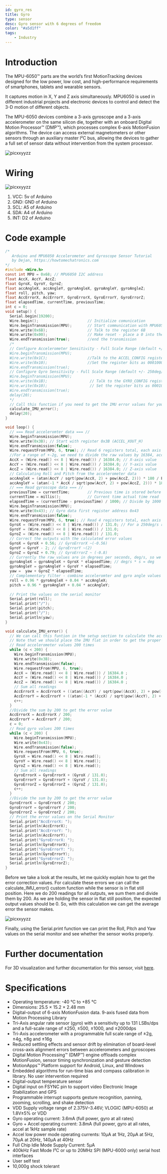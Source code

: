 ```yaml
---
id: gyro_res
title: Gyro
type: sensor
desc: Gyro sensor with 6 degrees of freedom 
color: "#a5d1ff"
tags:
    - Industry
---
```


# Introduction

The MPU-6050™ parts are the world’s first MotionTracking devices designed for the low power, low cost, and high-performance requirements of smartphones, tablets and wearable sensors.
 
It captures motion in X, Y and Z axis simultaneously. MPU6050 is used in different industrial projects and electronic devices to control and detect the 3-D motion of different objects.

The MPU-6050 devices combine a 3-axis gyroscope and a 3-axis accelerometer on the same silicon die, together with an onboard Digital Motion Processor™ (DMP™), which processes complex 6-axis MotionFusion algorithms. The device can access external magnetometers or other sensors through an auxiliary master I²C bus, allowing the devices to gather a full set of sensor data without intervention from the system processor.

![picxxyyzz](img/gyro.jpg)

# Wiring

![picxxyyzz](img/pic1.png)

1. VCC:	5v of Arduino
2. GND:	GND of Arduino
3. SCL:	A5 of Arduino
4. SDA:	A4 of Arduino
5. INT: D2 of Arduino

# Code example

```c
/*
   Arduino and MPU6050 Accelerometer and Gyroscope Sensor Tutorial
   by Dejan, https://howtomechatronics.com
*/
#include <Wire.h>
const int MPU = 0x68; // MPU6050 I2C address
float AccX, AccY, AccZ;
float GyroX, GyroY, GyroZ;
float accAngleX, accAngleY, gyroAngleX, gyroAngleY, gyroAngleZ;
float roll, pitch, yaw;
float AccErrorX, AccErrorY, GyroErrorX, GyroErrorY, GyroErrorZ;
float elapsedTime, currentTime, previousTime;
int c = 0;
void setup() {
  Serial.begin(19200);
  Wire.begin();                      // Initialize comunication
  Wire.beginTransmission(MPU);       // Start communication with MPU6050 // MPU=0x68
  Wire.write(0x6B);                  // Talk to the register 6B
  Wire.write(0x00);                  // Make reset - place a 0 into the 6B register
  Wire.endTransmission(true);        //end the transmission
  /*
  // Configure Accelerometer Sensitivity - Full Scale Range (default +/- 2g)
  Wire.beginTransmission(MPU);
  Wire.write(0x1C);                  //Talk to the ACCEL_CONFIG register (1C hex)
  Wire.write(0x10);                  //Set the register bits as 00010000 (+/- 8g full scale range)
  Wire.endTransmission(true);
  // Configure Gyro Sensitivity - Full Scale Range (default +/- 250deg/s)
  Wire.beginTransmission(MPU);
  Wire.write(0x1B);                   // Talk to the GYRO_CONFIG register (1B hex)
  Wire.write(0x10);                   // Set the register bits as 00010000 (1000deg/s full scale)
  Wire.endTransmission(true);
  delay(20);
  */
  // Call this function if you need to get the IMU error values for your module
  calculate_IMU_error();
  delay(20);
}

void loop() {
  // === Read acceleromter data === //
  Wire.beginTransmission(MPU);
  Wire.write(0x3B); // Start with register 0x3B (ACCEL_XOUT_H)
  Wire.endTransmission(false);
  Wire.requestFrom(MPU, 6, true); // Read 6 registers total, each axis value is stored in 2 registers
  //For a range of +-2g, we need to divide the raw values by 16384, according to the datasheet
  AccX = (Wire.read() << 8 | Wire.read()) / 16384.0; // X-axis value
  AccY = (Wire.read() << 8 | Wire.read()) / 16384.0; // Y-axis value
  AccZ = (Wire.read() << 8 | Wire.read()) / 16384.0; // Z-axis value
  // Calculating Roll and Pitch from the accelerometer data
  accAngleX = (atan(AccY / sqrt(pow(AccX, 2) + pow(AccZ, 2))) * 180 / PI) - 0.58; // AccErrorX ~(0.58) See the calculate_IMU_error()custom function for more details
  accAngleY = (atan(-1 * AccX / sqrt(pow(AccY, 2) + pow(AccZ, 2))) * 180 / PI) + 1.58; // AccErrorY ~(-1.58)
  // === Read gyroscope data === //
  previousTime = currentTime;        // Previous time is stored before the actual time read
  currentTime = millis();            // Current time actual time read
  elapsedTime = (currentTime - previousTime) / 1000; // Divide by 1000 to get seconds
  Wire.beginTransmission(MPU);
  Wire.write(0x43); // Gyro data first register address 0x43
  Wire.endTransmission(false);
  Wire.requestFrom(MPU, 6, true); // Read 4 registers total, each axis value is stored in 2 registers
  GyroX = (Wire.read() << 8 | Wire.read()) / 131.0; // For a 250deg/s range we have to divide first the raw value by 131.0, according to the datasheet
  GyroY = (Wire.read() << 8 | Wire.read()) / 131.0;
  GyroZ = (Wire.read() << 8 | Wire.read()) / 131.0;
  // Correct the outputs with the calculated error values
  GyroX = GyroX + 0.56; // GyroErrorX ~(-0.56)
  GyroY = GyroY - 2; // GyroErrorY ~(2)
  GyroZ = GyroZ + 0.79; // GyroErrorZ ~ (-0.8)
  // Currently the raw values are in degrees per seconds, deg/s, so we need to multiply by sendonds (s) to get the angle in degrees
  gyroAngleX = gyroAngleX + GyroX * elapsedTime; // deg/s * s = deg
  gyroAngleY = gyroAngleY + GyroY * elapsedTime;
  yaw =  yaw + GyroZ * elapsedTime;
  // Complementary filter - combine acceleromter and gyro angle values
  roll = 0.96 * gyroAngleX + 0.04 * accAngleX;
  pitch = 0.96 * gyroAngleY + 0.04 * accAngleY;
  
  // Print the values on the serial monitor
  Serial.print(roll);
  Serial.print("/");
  Serial.print(pitch);
  Serial.print("/");
  Serial.println(yaw);
}

void calculate_IMU_error() {
  // We can call this funtion in the setup section to calculate the accelerometer and gyro data error. From here we will get the error values used in the above equations printed on the Serial Monitor.
  // Note that we should place the IMU flat in order to get the proper values, so that we then can the correct values
  // Read accelerometer values 200 times
  while (c < 200) {
    Wire.beginTransmission(MPU);
    Wire.write(0x3B);
    Wire.endTransmission(false);
    Wire.requestFrom(MPU, 6, true);
    AccX = (Wire.read() << 8 | Wire.read()) / 16384.0 ;
    AccY = (Wire.read() << 8 | Wire.read()) / 16384.0 ;
    AccZ = (Wire.read() << 8 | Wire.read()) / 16384.0 ;
    // Sum all readings
    AccErrorX = AccErrorX + ((atan((AccY) / sqrt(pow((AccX), 2) + pow((AccZ), 2))) * 180 / PI));
    AccErrorY = AccErrorY + ((atan(-1 * (AccX) / sqrt(pow((AccY), 2) + pow((AccZ), 2))) * 180 / PI));
    c++;
  }
  //Divide the sum by 200 to get the error value
  AccErrorX = AccErrorX / 200;
  AccErrorY = AccErrorY / 200;
  c = 0;
  // Read gyro values 200 times
  while (c < 200) {
    Wire.beginTransmission(MPU);
    Wire.write(0x43);
    Wire.endTransmission(false);
    Wire.requestFrom(MPU, 6, true);
    GyroX = Wire.read() << 8 | Wire.read();
    GyroY = Wire.read() << 8 | Wire.read();
    GyroZ = Wire.read() << 8 | Wire.read();
    // Sum all readings
    GyroErrorX = GyroErrorX + (GyroX / 131.0);
    GyroErrorY = GyroErrorY + (GyroY / 131.0);
    GyroErrorZ = GyroErrorZ + (GyroZ / 131.0);
    c++;
  }
  //Divide the sum by 200 to get the error value
  GyroErrorX = GyroErrorX / 200;
  GyroErrorY = GyroErrorY / 200;
  GyroErrorZ = GyroErrorZ / 200;
  // Print the error values on the Serial Monitor
  Serial.print("AccErrorX: ");
  Serial.println(AccErrorX);
  Serial.print("AccErrorY: ");
  Serial.println(AccErrorY);
  Serial.print("GyroErrorX: ");
  Serial.println(GyroErrorX);
  Serial.print("GyroErrorY: ");
  Serial.println(GyroErrorY);
  Serial.print("GyroErrorZ: ");
  Serial.println(GyroErrorZ);
}
```

Before we take a look at the results, let me quickly explain how to get the error correction values.  For calculate these errors we can call the calculate_IMU_error() custom function while the sensor is in flat still position. Here we do 200 readings for all outputs, we sum them and divide them by 200. As we are holding the sensor in flat still position, the expected output values should be 0. So, with this calculation we can get the average error the sensor makes.

![picxxyyzz](img/pic2.jpg)

Finally, using the Serial.print function we can print the Roll, Pitch and Yaw values on the serial monitor and see whether the sensor works properly.

# Further documentation
For 3D visualization and further documentation for this sensor, visit [here](https://howtomechatronics.com/tutorials/arduino/arduino-and-mpu6050-accelerometer-and-gyroscope-tutorial/).

# Specifications
- Operating temperature: -40 °C to +85 °C
- Dimensions: 25.5 × 15.2 × 2.48 mm
- Digital-output of 6-axis MotionFusion data. 9-axis fused data from Motion Processing Library
- Tri-Axis angular rate sensor (gyro) with a sensitivity up to 131 LSBs/dps and a full-scale range of ±250, ±500, ±1000, and ±2000dps
- Tri-Axis accelerometer with a programmable full scale range of ±2g, ±4g, ±8g and ±16g
- Reduced settling effects and sensor drift by elimination of board-level cross-axis alignment errors between accelerometers and gyroscopes
- Digital Motion Processing™ (DMP™) engine offloads complex MotionFusion, sensor timing synchronization and gesture detection
- MotionApps™ Platform support for Android, Linux, and Windows
- Embedded algorithms for run-time bias and compass calibration in library. No user intervention required
- Digital-output temperature sensor
- Digital input on FSYNC pin to support video Electronic Image Stabilization and GPS
- Programmable interrupt supports gesture recognition, panning, zooming, scrolling, and shake detection
- VDD Supply voltage range of 2.375V–3.46V; VLOGIC (MPU-6050) at 1.8V±5% or VDD
- Gyro operating current: 3.6mA (full power, gyro at all rates)
- Gyro + Accel operating current: 3.8mA (full power, gyro at all rates, accel at 1kHz sample rate)
- Accel low power mode operating currents: 10µA at 1Hz, 20µA at 5Hz, 70µA at 20Hz, 140µA at 40Hz
- Full Chip Idle Mode Supply Current: 5µA
- 400kHz Fast Mode I²C or up to 20MHz SPI (MPU-6000 only) serial host interfaces
- User self test
- 10,000g shock tolerant
